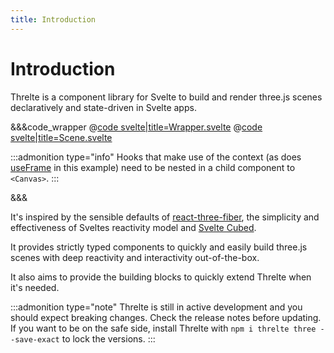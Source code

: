 ```yaml
---
title: Introduction
---
```


<script lang="ts">
import Wrapper from '$examples/Introduction/Wrapper.svelte'
</script>

# Introduction

Threlte is a component library for Svelte to build and render three.js scenes declaratively and state-driven in Svelte apps.

<ExampleWrapper>
  <Wrapper />
</ExampleWrapper>

&&&code_wrapper
@[code svelte|title=Wrapper.svelte](../../examples/Introduction/Wrapper.svelte)
@[code svelte|title=Scene.svelte](../../examples/Introduction/Scene.svelte)

:::admonition type="info"
Hooks that make use of the context (as does [useFrame](/docs/hooks/04-use-frame) in this example) need to be nested in a child component to `<Canvas>`.
:::

&&&

It's inspired by the sensible defaults of [react-three-fiber](https://github.com/pmndrs/react-three-fiber), the simplicity and effectiveness of Sveltes reactivity model and [Svelte Cubed](https://github.com/Rich-Harris/svelte-cubed).

It provides strictly typed components to quickly and easily build three.js scenes with deep reactivity and interactivity out-of-the-box.

It also aims to provide the building blocks to quickly extend Threlte when it's needed.

:::admonition type="note"
Threlte is still in active development and you should expect breaking changes. Check the release notes before updating. If you want to be on the safe side, install Threlte with `npm i threlte three --save-exact` to lock the versions.
:::
